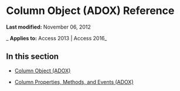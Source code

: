
# Column Object (ADOX) Reference

 **Last modified:** November 06, 2012

 _ **Applies to:** Access 2013 | Access 2016_

## In this section


- [Column Object (ADOX)](ad38c2df-f704-0599-4b7a-8556e430ba46.md)
    
- [Column Properties, Methods, and Events (ADOX)](3cfb6eaf-399a-1678-45bd-6fe692d8bd81.md)
    
